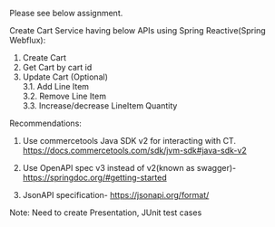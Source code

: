 Please see below assignment.

Create Cart Service having below APIs using Spring Reactive(Spring Webflux):
1) Create Cart
2) Get Cart by cart id
3) Update Cart (Optional)  
3.1. Add Line Item  
3.2. Remove Line Item  
3.3. Increase/decrease LineItem Quantity  

Recommendations:
1. Use commercetools Java SDK v2 for interacting with CT. https://docs.commercetools.com/sdk/jvm-sdk#java-sdk-v2
                                     
2. Use OpenAPI spec v3 instead of v2(known as swagger)- https://springdoc.org/#getting-started 
                                   
3. JsonAPI specification- https://jsonapi.org/format/                                  

Note: Need to create Presentation, JUnit test cases
